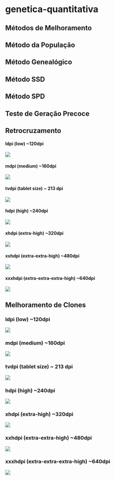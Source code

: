 # genetica-quantitativa


## Métodos de Melhoramento

## Método da População



## Método Genealógico



## Método SSD



## Método SPD



## Teste de Geração Precoce



## Retrocruzamento

#### ldpi (low) ~120dpi

![](material/desenhos/metodos-melhoramento/png/metodo-retrocruzamento/recorrente-recessivo/retrocruzamento-recorrente-recessivo-ldpi.png)

#### mdpi (medium) ~160dpi

![](material/desenhos/metodos-melhoramento/png/metodo-retrocruzamento/recorrente-recessivo/retrocruzamento-recorrente-recessivo-mdpi.png)


#### tvdpi (tablet size) ~ 213 dpi

![](material/desenhos/metodos-melhoramento/png/metodo-retrocruzamento/recorrente-recessivo/retrocruzamento-recorrente-recessivo-tvdpi.png)

#### hdpi (high) ~240dpi

![](material/desenhos/metodos-melhoramento/png/metodo-retrocruzamento/recorrente-recessivo/retrocruzamento-recorrente-recessivo-hdpi.png)

#### xhdpi (extra-high) ~320dpi

![](material/desenhos/metodos-melhoramento/png/metodo-retrocruzamento/recorrente-recessivo/retrocruzamento-recorrente-recessivo-xhdpi.png)

#### xxhdpi (extra-extra-high) ~480dpi

![](material/desenhos/metodos-melhoramento/png/metodo-retrocruzamento/recorrente-recessivo/retrocruzamento-recorrente-recessivo-xxhdpi.png)

#### xxxhdpi (extra-extra-extra-high) ~640dpi

![](material/desenhos/metodos-melhoramento/png/metodo-retrocruzamento/recorrente-recessivo/retrocruzamento-recorrente-recessivo-xxxhdpi.png)


## Melhoramento de Clones

### ldpi (low) ~120dpi

![](material/desenhos/metodos-melhoramento/png/melhoramento-clones/melhoramento-clones-ldpi.png)

### mdpi (medium) ~160dpi

![](material/desenhos/metodos-melhoramento/png/melhoramento-clones/melhoramento-clones-mdpi.png)


### tvdpi (tablet size) ~ 213 dpi

![](material/desenhos/metodos-melhoramento/png/melhoramento-clones/melhoramento-clones-tvdpi.png)

### hdpi (high) ~240dpi

![](material/desenhos/metodos-melhoramento/png/melhoramento-clones/melhoramento-clones-hdpi.png)

### xhdpi (extra-high) ~320dpi

![](material/desenhos/metodos-melhoramento/png/melhoramento-clones/melhoramento-clones-xhdpi.png)

### xxhdpi (extra-extra-high) ~480dpi

![](material/desenhos/metodos-melhoramento/png/melhoramento-clones/melhoramento-clones-xxhdpi.png)

### xxxhdpi (extra-extra-extra-high) ~640dpi

![](material/desenhos/metodos-melhoramento/png/melhoramento-clones/melhoramento-clones-xxxhdpi.png)
